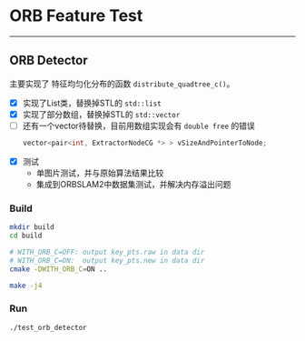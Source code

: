 # ORB Feature Test

---

## ORB Detector

主要实现了 特征均匀化分布的函数 `distribute_quadtree_c()`。

* [x] 实现了List类，替换掉STL的 `std::list`
* [x] 实现了部分数组，替换掉STL的 `std::vector`
* [ ] 还有一个vector待替换，目前用数组实现会有 `double free` 的错误
  ```cpp
  vector<pair<int, ExtractorNodeCG *> > vSizeAndPointerToNode;
  ```
* [x] 测试
  - 单图片测试，并与原始算法结果比较
  - 集成到ORBSLAM2中数据集测试，并解决内存溢出问题

### Build

```sh
mkdir build
cd build

# WITH_ORB_C=OFF: output key_pts.raw in data dir
# WITH_ORB_C=ON:  output key_pts.new in data dir
cmake -DWITH_ORB_C=ON ..

make -j4
```

### Run

```sh
./test_orb_detector
```